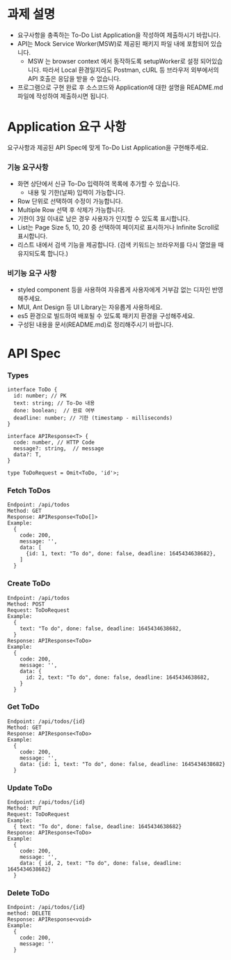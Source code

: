 # 과제 설명

* 요구사항을 충족하는 To-Do List Application을 작성하여 제출하시기 바랍니다.
* API는 Mock Service Worker(MSW)로 제공된 패키지 파일 내에 포함되어 있습니다.
  - MSW 는 browser context 에서 동작하도록 setupWorker로 설정 되어있습니다. 따라서 Local 환경일지라도 Postman, cURL 등 브라우저 외부에서의 API 호출은 응답을 받을 수 없습니다.
* 프로그램으로 구현 완료 후 소스코드와 Application에 대한 설명을 README.md파일에 작성하여 제출하시면 됩니다.

# Application 요구 사항

요구사항과 제공된 API Spec에 맞게 To-Do List Application을 구현해주세요.

### 기능 요구사항

- 화면 상단에서 신규 To-Do 입력하여 목록에 추가할 수 있습니다.
  - 내용 및 기한(날짜) 입력이 가능합니다.
- Row 단위로 선택하여 수정이 가능합니다.
- Multiple Row 선택 후 삭제가 가능합니다.
- 기한이 3일 이내로 남은 경우 사용자가 인지할 수 있도록 표시합니다.
- List는 Page Size 5, 10, 20 중 선택하여 페이지로 표시하거나 Infinite Scroll로 표시합니다.
- 리스트 내에서 검색 기능을 제공합니다. (검색 키워드는 브라우저를 다시 열었을 때 유지되도록 합니다.)

### 비기능 요구 사항

- styled component 등을 사용하여 자유롭게 사용자에게 거부감 없는 디자인 반영해주세요.
- MUI, Ant Design 등 UI Library는 자유롭게 사용하세요.
- es5 환경으로 빌드하여 배포될 수 있도록 패키지 환경을 구성해주세요.
- 구성된 내용을 문서(README.md)로 정리해주시기 바랍니다.

# API Spec

### Types

```tsx
interface ToDo {
  id: number; // PK
  text: string; // To-Do 내용
  done: boolean;  // 완료 여부
  deadline: number; // 기한 (timestamp - milliseconds)
}

interface APIResponse<T> {
  code: number, // HTTP Code
  message?: string,  // message
  data?: T,
}

type ToDoRequest = Omit<ToDo, 'id'>;
```

### Fetch ToDos

```tsx
Endpoint: /api/todos
Method: GET
Response: APIResponse<ToDo[]>
Example:
  {
    code: 200,
    message: '',
    data: [
      {id: 1, text: "To do", done: false, deadline: 1645434638682},
    ]
  }
```

### Create ToDo

```tsx
Endpoint: /api/todos
Method: POST
Request: ToDoRequest
Example:
  {
    text: "To do", done: false, deadline: 1645434638682,
  }
Response: APIResponse<ToDo>
Example:
  {
    code: 200,
    message: '',
    data: {
      id: 2, text: "To do", done: false, deadline: 1645434638682,
    }
  }

```

### Get ToDo

```tsx
Endpoint: /api/todos/{id}
Method: GET
Response: APIResponse<ToDo>
Example:
  {
    code: 200,
    message: '',
    data: {id: 1, text: "To do", done: false, deadline: 1645434638682}
  }

```

### Update ToDo

```tsx
Endpoint: /api/todos/{id}
Method: PUT
Request: ToDoRequest
Example:
  { text: "To do", done: false, deadline: 1645434638682}
Response: APIResponse<ToDo>
Example:
  {
    code: 200,
    message: '',
    data: { id, 2, text: "To do", done: false, deadline: 1645434638682}
  }
```

### Delete ToDo

```tsx
Endpoint: /api/todos/{id}
method: DELETE
Response: APIResponse<void>
Example:
  {
    code: 200,
    message: ''
  }
```
